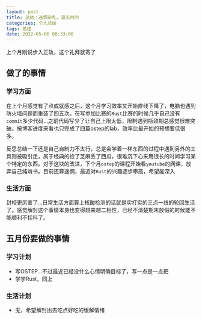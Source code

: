 ```yaml
---
layout: post
title: 总结：迷惘杂乱，漫无目的
categories: 个人总结
tags: 总结
date: 2022-05-06 08:33:00
---
```


上个月刚说步入正轨，这个礼拜就寄了

## 做了的事情

### 学习方面

在上个月感觉有了点成就感之后，这个月学习效率又开始直线下降了，电脑也遇到防火墙问题而重装了四五次。在写参加比赛的`Rust`比赛的时候几乎自己没有`commit`多少代码...之前代码写少了让自己上限太低，限制遇到瓶颈期总感觉很难突破。按博客进度来看也只完成了四篇ostep的lab，效率比最开始的预想要低很多。

反思总结一下还是自己自制力不太行，总是会学着一样东西的过程中遇到另外的工具则被吸引走，属于经典的捡了芝麻丢了西瓜，很难沉下心来用很长的时间学习某个特定的东西。对于这块的改进，下个月`ostep`的课程开始看`youtube`的网课，放弃自己纯啃书。目前还算迷惘，最近对`Rust`的兴趣逐步攀高，希望能深入

### 生活方面

封校更厉害了...日常生活方面算上核酸检测的话就是实打实的三点一线的轮回生活了。感觉解封这个事情本身也变得越来越二相性，已经不清楚期末放假的时候能不能顺利不挂科了。

## 五月份要做的事情

### 学习计划

* 写OSTEP...不过最近已经没什么心情明确目标了，写一点是一点把
* 学学Rust，同上

### 生活计划

* 无，希望解封出去吃点好吃的缓解情绪
